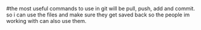 #the most useful commands to use in git will be pull, push, add and commit. so i can use the files and make sure they get saved back so the people im working with can also use them.
